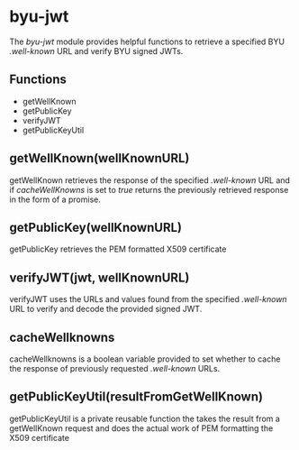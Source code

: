 # byu-jwt
The *byu-jwt* module provides helpful functions to retrieve a specified BYU *.well-known* URL and verify BYU signed JWTs.

## Functions
* getWellKnown
* getPublicKey
* verifyJWT
* getPublicKeyUtil

## getWellKnown(wellKnownURL)
getWellKnown retrieves the response of the specified *.well-known* URL and if *cacheWellKnowns* is set to *true* returns the previously retrieved response in the form of a promise.

## getPublicKey(wellKnownURL)
getPublicKey retrieves the PEM formatted X509 certificate

## verifyJWT(jwt, wellKnownURL)
verifyJWT uses the URLs and values found from the specified *.well-known* URL to verify and decode the provided signed JWT.

## cacheWellknowns
cacheWellknowns is a boolean variable provided to set whether to cache the response of previously requested *.well-known* URLs.

## getPublicKeyUtil(resultFromGetWellKnown)
getPublicKeyUtil is a private reusable function the takes the result from a getWellKnown request and does the actual work of PEM formatting the X509 certificate